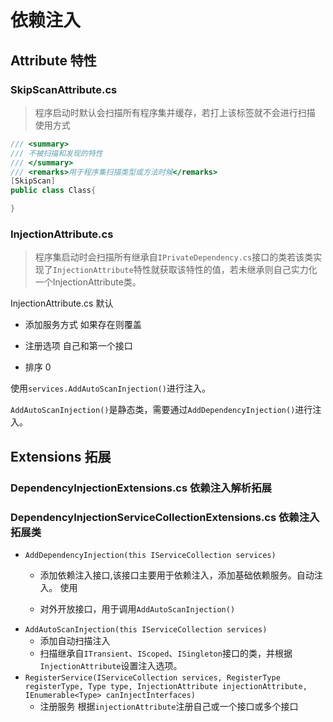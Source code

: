 # 依赖注入

## Attribute 特性

### SkipScanAttribute.cs

> 程序启动时默认会扫描所有程序集并缓存，若打上该标签就不会进行扫描 使用方式

``` C#
/// <summary>
/// 不被扫描和发现的特性
/// </summary>
/// <remarks>用于程序集扫描类型或方法时候</remarks>
[SkipScan]
public class Class{

}

```

### InjectionAttribute.cs

> 程序集启动时会扫描所有继承自`IPrivateDependency.cs`接口的类若该类实现了`InjectionAttribute`特性就获取该特性的值，若未继承则自己实力化一个InjectionAttribute类。

InjectionAttribute.cs 默认

- 添加服务方式 如果存在则覆盖

- 注册选项 自己和第一个接口

- 排序 0

使用`services.AddAutoScanInjection()`进行注入。

`AddAutoScanInjection()`是静态类，需要通过`AddDependencyInjection()`进行注入。

## Extensions 拓展

### DependencyInjectionExtensions.cs 依赖注入解析拓展

### DependencyInjectionServiceCollectionExtensions.cs 依赖注入拓展类

- `AddDependencyInjection(this IServiceCollection services)`
  - 添加依赖注入接口,该接口主要用于依赖注入，添加基础依赖服务。自动注入。
    使用
  
  - 对外开放接口，用于调用`AddAutoScanInjection()`
- `AddAutoScanInjection(this IServiceCollection services)`
  - 添加自动扫描注入
  - 扫描继承自`ITransient`、`IScoped`、`ISingleton`接口的类，并根据`InjectionAttribute`设置注入选项。
- `RegisterService(IServiceCollection services, RegisterType registerType, Type type, InjectionAttribute injectionAttribute, IEnumerable<Type> canInjectInterfaces)`
  - 注册服务 根据`injectionAttribute`注册自己或一个接口或多个接口
  